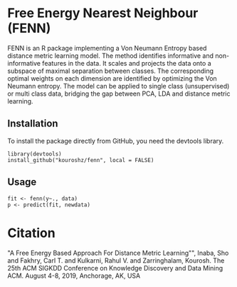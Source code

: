 # Free Energy Nearest Neighbour (FENN)
FENN is an R package implementing a Von Neumann Entropy based distance metric learning model. The method identifies informative and non-informative features in the data. It scales and projects the data onto a subspace of maximal separation between classes. The corresponding optimal weights on each dimension are identified by optimizing the Von Neumann entropy. The model can be applied to single class (unsupervised) or multi class data, bridging the gap between PCA, LDA and distance metric learning. 


## Installation
To install the package directly from GitHub, you need the devtools library.
```{R}
library(devtools)
install_github("kouroshz/fenn", local = FALSE)
```
## Usage
```
fit <- fenn(y~., data)
p <- predict(fit, newdata)
```

# Citation
"A Free Energy Based Approach For Distance Metric Learning"", Inaba, Sho and Fakhry, Carl T. and Kulkarni, Rahul V. and Zarringhalam, Kourosh. The 25th ACM SIGKDD Conference on Knowledge Discovery and Data Mining ACM. August 4-8, 2019, Anchorage, AK, USA 